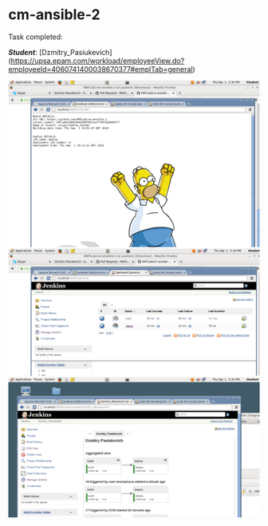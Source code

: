 # cm-ansible-2
Task completed:

***Student***: [Dzmitry_Pasiukevich] (https://upsa.epam.com/workload/employeeView.do?employeeId=4060741400038670377#emplTab=general)

![Alt text](vagrant/ansible/resources/1.png "app")
![Alt text](vagrant/ansible/resources/2.png "jobs")
![Alt text](vagrant/ansible/resources/3.png "pipe")
